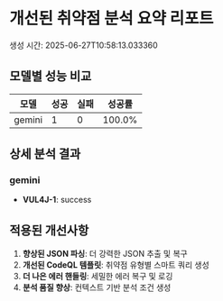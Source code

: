 # 개선된 취약점 분석 요약 리포트

생성 시간: 2025-06-27T10:58:13.033360

## 모델별 성능 비교

| 모델 | 성공 | 실패 | 성공률 |
|------|------|------|--------|
| gemini | 1 | 0 | 100.0% |

## 상세 분석 결과

### gemini

- **VUL4J-1**: success

## 적용된 개선사항

1. **향상된 JSON 파싱**: 더 강력한 JSON 추출 및 복구
2. **개선된 CodeQL 템플릿**: 취약점 유형별 스마트 쿼리 생성
3. **더 나은 에러 핸들링**: 세밀한 에러 복구 및 로깅
4. **분석 품질 향상**: 컨텍스트 기반 분석 조건 생성
